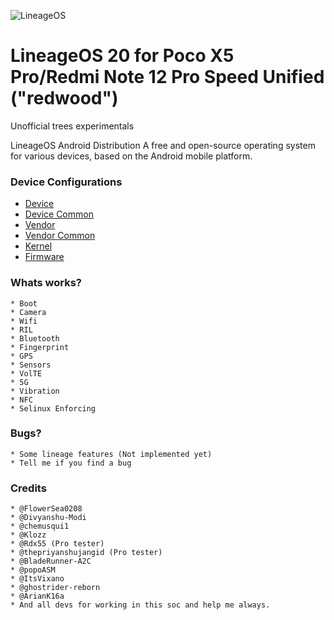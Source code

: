 ![LineageOS](https://i.blogs.es/86a836/img_20230206_112113_788/1366_2000.jpeg)

LineageOS 20 for Poco X5 Pro/Redmi Note 12 Pro Speed Unified ("redwood")
===========

Unofficial trees experimentals

LineageOS Android Distribution A free and open-source operating system for various devices, based on the Android mobile platform.

### Device Configurations

- [Device](https://github.com/xiaomi-redwood-devs/android_device_xiaomi_redwood)
- [Device Common](https://github.com/xiaomi-redwood-devs/android_device_xiaomi_sm8350-common)
- [Vendor](https://github.com/xiaomi-redwood-devs/android_vendor_xiaomi_redwood)
- [Vendor Common](https://github.com/xiaomi-redwood-devs/android_vendor_xiaomi_sm8350-common)
- [Kernel](https://github.com/xiaomi-redwood-devs/android_kernel_xiaomi_sm8350)
- [Firmware](https://gitlab.com/TheStrechh/android_vendor_xiaomi_redwood-firmware)

### Whats works?

	* Boot
	* Camera
	* Wifi
	* RIL
	* Bluetooth
	* Fingerprint
	* GPS
	* Sensors
	* VolTE
	* 5G
	* Vibration
	* NFC
	* Selinux Enforcing

### Bugs?

	* Some lineage features (Not implemented yet)
	* Tell me if you find a bug

### Credits

	* @FlowerSea0208 
	* @Divyanshu-Modi
	* @chemusqui1
	* @Klozz
	* @Rdx55 (Pro tester)
	* @thepriyanshujangid (Pro tester)
	* @BladeRunner-A2C
	* @popoASM
	* @ItsVixano
	* @ghostrider-reborn
	* @ArianK16a
	* And all devs for working in this soc and help me always.
